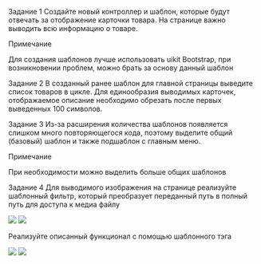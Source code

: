  Задание 1
Создайте новый контроллер и шаблон, которые будут отвечать за отображение карточки товара. На странице важно выводить всю информацию о товаре.

Примечание

Для создания шаблонов лучше использовать uikit Bootstrap, при возникновении проблем, можно брать за основу данный шаблон

Задание 2
В созданный ранее шаблон для главной страницы выведите список товаров в цикле. Для единообразия выводимых карточек, отображаемое описание необходимо обрезать после первых выведенных 100 символов.

Задание 3
Из-за расширения количества шаблонов появляется слишком много повторяющегося кода, поэтому выделите общий (базовый) шаблон и также подшаблон с главным меню.

Примечание

При необходимости можно выделить больше общих шаблонов

Задание 4
Для выводимого изображения на странице реализуйте шаблонный фильтр, который преобразует переданный путь в полный путь для доступа к медиа файлу

<!-- Исходный варинат --> 
<img src="/media/{{ object.image }}" />
<!-- Итоговый варинат -->
<img src="{{ object.image|mediapath }}" />

Реализуйте описанный функционал с помощью шаблонного тэга

<!-- Исходный варинат -->
<img src="/media/{{ object.image }}" />
<!-- Итоговый варинат -->
<img src="{% mediapath object.image %}" />